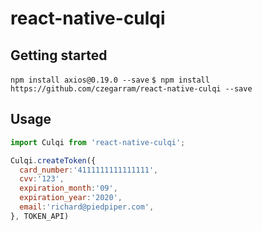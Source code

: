 # react-native-culqi

## Getting started
`npm install axios@0.19.0 --save`
`$ npm install https://github.com/czegarram/react-native-culqi --save`

## Usage
```javascript
import Culqi from 'react-native-culqi';

Culqi.createToken({
  card_number:'4111111111111111',
  cvv:'123',
  expiration_month:'09',
  expiration_year:'2020',
  email:'richard@piedpiper.com',
}, TOKEN_API)

```
